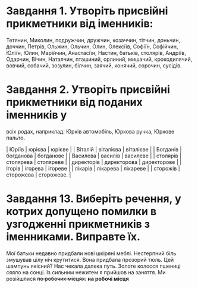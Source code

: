 # Завдання 1. Утворіть присвійні прикметники від іменників:

Тетянин,
Миколин, подружчин, дружчин, козаччин, тітчин, доньчин, доччин, Петрів, Ольжин, Ольчин,
Олин, Олексіїв, Софіїн, Софійчин, Юліїн, Юлин, Марійчин, Анастасіїн, Настин, батьків,
столярів, Андріїв, Одарчин, Вічин, Наталчин, пташиний, орлиний, мишачий, крокодилячий, вовчий,
собачий, зозулин, білчин, заячий, конячий, сорочин, сусідів.

# Завдання 2. Утворіть присвійні прикметники від поданих іменників у
всіх родах, наприклад: Юрків автомобіль, Юркова ручка, Юркове пальто.

| Юріїв      | юрієва      | юрієве      |
| Віталій    | віталієва   | віталієве   |
| Богданів   | богданова   | богданове   |
| Василева   | василів     | василеве    |
| столярів   | столярева   | столяреве   |
| директорів | директорова | директорове |
| Ігорів     | ігорева     | ігореве     |
| лікарів    | лікарева    | лікареве    |
| сторожів   | сторожева   | сторожеве.  |

# Завдання 13. Виберіть речення, у котрих допущено помилки в узгодженні прикметників з іменниками. Виправте їх.

Мої батьки недавно придбали нові шкіряні меблі. Нестерпний біль
змушував цілу ніч крутитися. Вона придбала прозорий тюль. Цей шампунь
якісний? Нас чекала далека путь. Золоте колосся пшениці сяяло на сонці. Із
сильним нежитем я прийшов на заняття. Ми розійшлися ~~по робочих місцях.~~ **на робочі місця**
